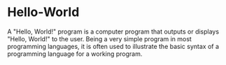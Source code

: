 # Hello-World
A "Hello, World!" program is a computer program that outputs or displays "Hello, World!" to the user. Being a very simple program in most programming languages, it is often used to illustrate the basic syntax of a programming language for a working program.
